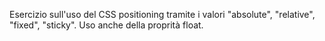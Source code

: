 Esercizio sull'uso del CSS positioning tramite i valori "absolute", "relative", "fixed", "sticky". Uso anche della proprità float.

